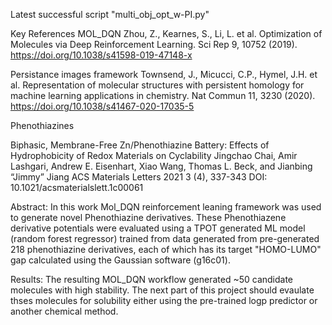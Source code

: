 
Latest successful script "multi_obj_opt_w-PI.py"

Key References
MOL_DQN 
Zhou, Z., Kearnes, S., Li, L. et al. Optimization of Molecules via Deep Reinforcement Learning. Sci Rep 9, 10752 (2019). https://doi.org/10.1038/s41598-019-47148-x

Persistance images framework
Townsend, J., Micucci, C.P., Hymel, J.H. et al. Representation of molecular structures with persistent homology for machine learning applications in chemistry. Nat Commun 11, 3230 (2020). https://doi.org/10.1038/s41467-020-17035-5

Phenothiazines

Biphasic, Membrane-Free Zn/Phenothiazine Battery: Effects of Hydrophobicity of Redox Materials on Cyclability
Jingchao Chai, Amir Lashgari, Andrew E. Eisenhart, Xiao Wang, Thomas L. Beck, and Jianbing “Jimmy” Jiang
ACS Materials Letters 2021 3 (4), 337-343
DOI: 10.1021/acsmaterialslett.1c00061


Abstract:
In this work Mol_DQN reinforcement leaning framework was used to generate novel Phenothiazine derivatives. These Phenothiazene derivative potentials were evaluated using a TPOT generated ML model (random forest regressor) trained from data generated from pre-generated 218 phenothiazine derivatives, each of which has its target "HOMO-LUMO" gap calculated using the Gaussian software (g16c01).

Results:
The resulting MOL_DQN workflow generated ~50 candidate molecules with high stability. The next part of this project should evaulate thses molecules for solubility either using the pre-trained logp predictor or another chemical method.
